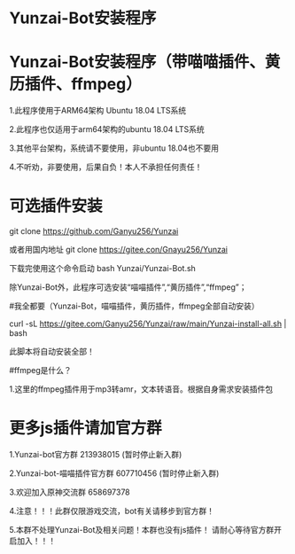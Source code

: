 # Yunzai-Bot安装程序
# Yunzai-Bot安装程序（带喵喵插件、黄历插件、ffmpeg）

1.此程序使用于ARM64架构 Ubuntu 18.04 LTS系统

2.此程序也仅适用于arm64架构的ubuntu 18.04 LTS系统

3.其他平台架构，系统请不要使用，非ubuntu 18.04也不要用

4.不听劝，非要使用，后果自负！本人不承担任何责任！

# 可选插件安装
git clone https://github.com/Ganyu256/Yunzai 

或者用国内地址 git clone https://gitee.con/Gnayu256/Yunzai

下载完使用这个命令启动 bash Yunzai/Yunzai-Bot.sh

除Yunzai-Bot外，此程序可选安装“喵喵插件”,“黄历插件”,“ffmpeg”；

#我全都要（Yunzai-Bot，喵喵插件，黄历插件，ffmpeg全部自动安装）

curl -sL https://gitee.com/Ganyu256/Yunzai/raw/main/Yunzai-install-all.sh | bash

此脚本将自动安装全部！

#ffmpeg是什么？

1.这里的ffmpeg插件用于mp3转amr，文本转语音。根据自身需求安装插件包

# 更多js插件请加官方群
1.Yunzai-bot官方群 213938015 (暂时停止新入群)

2.Yunzai-bot-喵喵插件官方群 607710456 (暂时停止新入群)

3.欢迎加入原神交流群 658697378 

4.注意！！！此群仅限游戏交流，bot有关请移步到官方群！

5.本群不处理Yunzai-Bot及相关问题！本群也没有js插件！
请耐心等待官方群开启加入！！！
